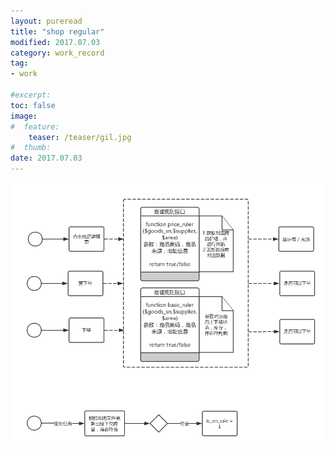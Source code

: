 ```yaml
---
layout: pureread
title: "shop regular"
modified: 2017.07.03
category: work_record
tag:
- work

#excerpt:
toc: false
image:
#  feature:
    teaser: /teaser/gil.jpg
#  thumb:
date: 2017.07.03
---
```



![logic](/images/work_log/2017-07-03/shop_regular.png)

